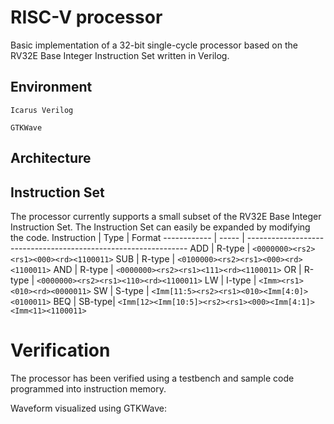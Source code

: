 RISC-V processor
==============

Basic implementation of a 32-bit single-cycle processor based on the RV32E Base Integer Instruction Set written in Verilog.

Environment 
------------

```Icarus Verilog```

```GTKWave```


Architecture
------------




Instruction Set
---------------

The processor currently supports a small subset of the RV32E Base Integer Instruction Set. The Instruction Set can easily be expanded by modifying the code.
Instruction   | Type   | Format
------------  | -----  | ---------------------------------------------------------------
ADD           | R-type | ```<0000000><rs2><rs1><000><rd><1100011>``` 
SUB           | R-type | ```<0100000><rs2><rs1><000><rd><1100011>``` 
AND           | R-type | ```<0000000><rs2><rs1><111><rd><1100011>``` 
OR            | R-type | ```<0000000><rs2><rs1><110><rd><1100011>``` 
LW            | I-type | ```<Imm><rs1><010><rd><0000011>``` 
SW            | S-type | ```<Imm[11:5><rs2><rs1><010><Imm[4:0]><0100011>``` 
BEQ           | SB-type| ```<Imm[12><Imm[10:5]><rs2><rs1><000><Imm[4:1]><Imm<11><1100011>```


Verification
============

The processor has been verified using a testbench and sample code programmed into instruction memory.

Waveform visualized using GTKWave:



